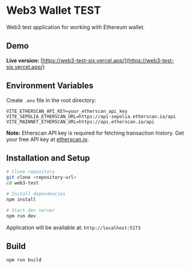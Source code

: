 # Web3 Wallet TEST

Web3 test application for working with Ethereum wallet.

## Demo

**Live version:** [https://web3-test-six.vercel.app/](https://web3-test-six.vercel.app/)

## Environment Variables

Create `.env` file in the root directory:

```env
VITE_ETHERSCAN_API_KEY=your_etherscan_api_key
VITE_SEPOLIA_ETHERSCAN_URL=https://api-sepolia.etherscan.io/api
VITE_MAINNET_ETHERSCAN_URL=https://api.etherscan.io/api
```

**Note:** Etherscan API key is required for fetching transaction history. Get your free API key at [etherscan.io](https://etherscan.io/apis).

## Installation and Setup

```bash
# Clone repository
git clone <repository-url>
cd web3-test

# Install dependencies
npm install

# Start dev server
npm run dev
```

Application will be available at: `http://localhost:5173`

## Build

```bash
npm run build
```
